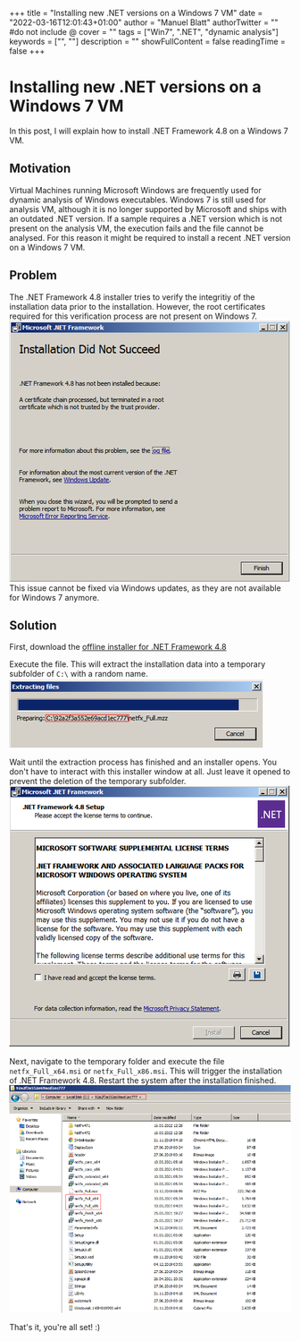 +++
title = "Installing new .NET versions on a Windows 7 VM"
date = "2022-03-16T12:01:43+01:00"
author = "Manuel Blatt"
authorTwitter = "" #do not include @
cover = ""
tags = ["Win7", ".NET", "dynamic analysis"]
keywords = ["", ""]
description = ""
showFullContent = false
readingTime = false
+++

# Installing new .NET versions on a Windows 7 VM

In this post, I will explain how to install .NET Framework 4.8 on a Windows 7 VM.

## Motivation
Virtual Machines running Microsoft Windows are frequently used for dynamic analysis of Windows executables.
Windows 7 is still used for analysis VM, although it is no longer supported by Microsoft and ships with an outdated .NET version.
If a sample requires a .NET version which is not present on the analysis VM, the execution fails and the file cannot be analysed.
For this reason it might be required to install a recent .NET version on a Windows 7 VM.


## Problem
The .NET Framework 4.8 installer tries to verify the integritiy of the installation data prior to the installation.
However, the root certificates required for this verification process are not present on Windows 7.
![Problem: the installation process fails](/2022/03/net_0.png)
This issue cannot be fixed via Windows updates, as they are not available for Windows 7 anymore.

## Solution
First, download the [offline installer for .NET Framework 4.8](https://go.microsoft.com/fwlink/?linkid=2088631)

Execute the file. This will extract the installation data into a temporary subfolder of `C:\` with a random name.
![Extraction of the installation data into a temporary directory](/2022/03/net_1.png)

Wait until the extraction process has finished and an installer opens. You don't have to interact with this installer window at all. Just leave it opened to prevent the deletion of the temporary subfolder. 
![Installer to be left opened](/2022/03/net_2.png)

Next, navigate to the temporary folder and execute the file `netfx_Full_x64.msi` or `netfx_Full_x86.msi`.
This will trigger the installation of .NET Framework 4.8. Restart the system after the installation finished.
![Locating netfx_Full](/2022/03/net_3.png)

That's it, you're all set! :)
